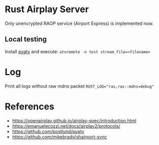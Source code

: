 # Rust Airplay Server

Only unencrypted RAOP service (Airport Express) is implemented now.

## Local testing

Install [pyatv](https://github.com/postlund/pyatv) and execute: `atvremote -n test stream_file=<filename>`

# Log

Print all logs without raw mdns packet
`RUST_LOG="ras,ras::mdns=debug"`

# References

- https://openairplay.github.io/airplay-spec/introduction.html
- https://emanuelecozzi.net/docs/airplay2/protocols/
- https://github.com/postlund/pyatv
- https://github.com/mikebrady/shairport-sync
